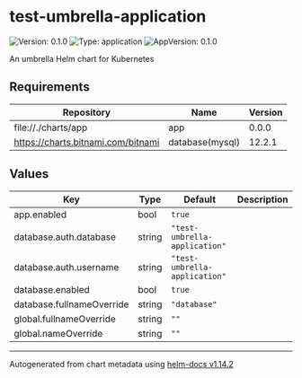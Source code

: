 # test-umbrella-application

![Version: 0.1.0](https://img.shields.io/badge/Version-0.1.0-informational?style=flat-square) ![Type: application](https://img.shields.io/badge/Type-application-informational?style=flat-square) ![AppVersion: 0.1.0](https://img.shields.io/badge/AppVersion-0.1.0-informational?style=flat-square)

An umbrella Helm chart for Kubernetes

## Requirements

| Repository | Name | Version |
|------------|------|---------|
| file://./charts/app | app | 0.0.0 |
| https://charts.bitnami.com/bitnami | database(mysql) | 12.2.1 |

## Values

| Key | Type | Default | Description |
|-----|------|---------|-------------|
| app.enabled | bool | `true` |  |
| database.auth.database | string | `"test-umbrella-application"` |  |
| database.auth.username | string | `"test-umbrella-application"` |  |
| database.enabled | bool | `true` |  |
| database.fullnameOverride | string | `"database"` |  |
| global.fullnameOverride | string | `""` |  |
| global.nameOverride | string | `""` |  |

----------------------------------------------
Autogenerated from chart metadata using [helm-docs v1.14.2](https://github.com/norwoodj/helm-docs/releases/v1.14.2)
